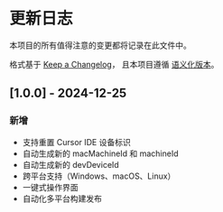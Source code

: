# 更新日志

本项目的所有值得注意的变更都将记录在此文件中。

格式基于 [Keep a Changelog](https://keepachangelog.com/zh-CN/1.0.0/)，
且本项目遵循 [语义化版本](https://semver.org/lang/zh-CN/)。

## [1.0.0] - 2024-12-25

### 新增
- 支持重置 Cursor IDE 设备标识
- 自动生成新的 macMachineId 和 machineId
- 自动生成新的 devDeviceId
- 跨平台支持（Windows、macOS、Linux）
- 一键式操作界面
- 自动化多平台构建发布 